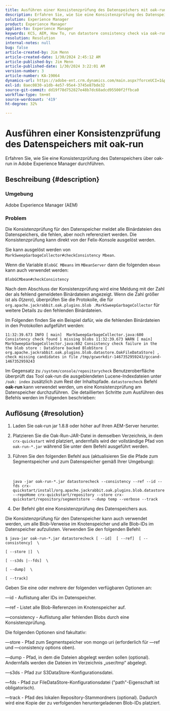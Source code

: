 ```yaml
---
title: Ausführen einer Konsistenzprüfung des Datenspeichers mit oak-run
description: Erfahren Sie, wie Sie eine Konsistenzprüfung des Datenspeichers über oak-run in Adobe Experience Manager durchführen.
solution: Experience Manager
product: Experience Manager
applies-to: Experience Manager
keywords: KCS, AEM, How To, run datastore consistency check via oak-run, Adobe Experience Manager
resolution: Resolution
internal-notes: null
bug: false
article-created-by: Jim Menn
article-created-date: 1/30/2024 2:45:12 AM
article-published-by: Jim Menn
article-published-date: 1/30/2024 3:22:01 AM
version-number: 3
article-number: KA-19064
dynamics-url: https://adobe-ent.crm.dynamics.com/main.aspx?forceUCI=1&pagetype=entityrecord&etn=knowledgearticle&id=2c0b9c95-19bf-ee11-9079-6045bd006268
exl-id: 8aec0830-a1db-4e57-95e4-3745e87bde32
source-git-commit: dd19f78d752827e48b7dc68adcd95500f2ffbca0
workflow-type: tm+mt
source-wordcount: '419'
ht-degree: 32%

---
```


# Ausführen einer Konsistenzprüfung des Datenspeichers mit oak-run


Erfahren Sie, wie Sie eine Konsistenzprüfung des Datenspeichers über oak-run in Adobe Experience Manager durchführen.

## Beschreibung {#description}


### Umgebung

Adobe Experience Manager (AEM)

### Problem

Die Konsistenzprüfung für den Datenspeicher meldet alle Binärdateien des Datenspeichers, die fehlen, aber noch referenziert werden. Die Konsistenzprüfung kann direkt von der Felix-Konsole ausgelöst werden.

Sie kann ausgelöst werden von `MarkSweepGarbageCollector#checkConsistency Mbean`.

Wenn die Variable `BlobGC MBeans` im `MBeanServer` dann die folgenden `mbean` kann auch verwendet werden:

`BlobGCMbean#checkConsistency`

Nach dem Abschluss der Konsistenzprüfung wird eine Meldung mit der Zahl der als fehlend gemeldeten Binärdateien angezeigt. Wenn die Zahl größer ist als *0*(*zero*), überprüfen Sie die Protokolle, die für `org.apache.jackrabbit.oak.plugins.blob .MarkSweepGarbageCollector` für weitere Details zu den fehlenden Binärdateien.

Im Folgenden finden Sie ein Beispiel dafür, wie die fehlenden Binärdateien in den Protokollen aufgeführt werden:




```
11:32:39.673 INFO [ main]  MarkSweepGarbageCollector.java:600 Consistency check found 1 missing blobs 11:32:39.673 WARN [ main]  MarkSweepGarbageCollector.java:602 Consistency check failure in the the blob store : DataStore backed BlobStore [ org.apache.jackrabbit.oak.plugins.blob.datastore.OakFileDataStore] , check missing candidates in file /tmp/gcworkdir-1467352959243/gccand-1467352959243
```




Im Gegensatz zu `/system/console/repositorycheck` Benutzeroberfläche überprüft das Tool oak-run die ausgeblendeten Lucene-Indexdateien unter `/oak: index` zusätzlich zum Rest der Inhaltspfade. `datastorecheck` Befehl <b>oak-run </b>kann verwendet werden, um eine Konsistenzprüfung am Datenspeicher durchzuführen.  Die detaillierten Schritte zum Ausführen des Befehls werden im Folgenden beschrieben:


## Auflösung {#resolution}


1. Laden Sie oak-run jar 1.8.8 oder höher auf Ihren AEM-Server herunter.
2. Platzieren Sie die Oak-Run-JAR-Datei in demselben Verzeichnis, in dem `crx-quickstart` wird platziert, andernfalls wird der vollständige Pfad von `oak-run-*.jar` während Sie unter dem Befehl ausgeführt werden.
3. Führen Sie den folgenden Befehl aus (aktualisieren Sie die Pfade zum Segmentspeicher und zum Datenspeicher gemäß Ihrer Umgebung):<br><br><br>

   ```
   java -jar oak-run-*.jar datastorecheck --consistency --ref --id --fds crx-quickstart/install/org.apache.jackrabbit.oak.plugins.blob.datastore.FileDataStore.config --repoHome crx-quickstart/repository --store crx-quickstart/repository/segmentstore --dump temp --verbose --track
   ```

4. Der Befehl gibt eine Konsistenzprüfung des Datenspeichers aus.




Die Konsistenzprüfung für den Datenspeicher kann auch verwendet werden, um alle Blob-Verweise im Knotenspeicher und alle Blob-IDs im Datenspeicher aufzulisten. Verwenden Sie den folgenden Befehl:

`$ java-jar oak-run-*.jar datastorecheck [ --id]  [ --ref]  [ --consistency]  \`

`[ --store |]  \`

`[ --s3ds |--fds]  \`

`[ --dump]  \`

`[ --track]`



Geben Sie eine oder mehrere der folgenden verfügbaren Optionen an:

—id - Auflistung aller IDs im Datenspeicher.

—ref - Listet alle Blob-Referenzen im Knotenspeicher auf.

—consistency - Auflistung aller fehlenden Blobs durch eine Konsistenzprüfung.



Die folgenden Optionen sind fakultativ:

—store - Pfad zum Segmentspeicher von mongo uri (erforderlich für —ref und —consistency options oben).

—dump - Pfad, in dem die Dateien abgelegt werden sollen (optional). Andernfalls werden die Dateien im Verzeichnis „user/tmp“ abgelegt.

—s3ds - Pfad zur S3DataStore-Konfigurationsdatei.

—fds - Pfad zur FileDataStore-Konfigurationsdatei (&quot;path&quot;-Eigenschaft ist obligatorisch).

—track - Pfad des lokalen Repository-Stammordners (optional). Dadurch wird eine Kopie der zu verfolgenden heruntergeladenen Blob-IDs platziert.
